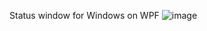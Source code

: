 Status window for Windows on WPF
![image](https://github.com/paymicro/wpf-status/assets/27482193/8bec92d4-ac7c-44b4-a81b-b3cdf6ec2922)

